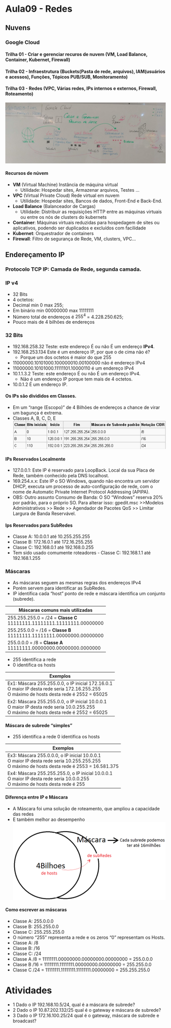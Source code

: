 # Aula09 - Redes
## Nuvens
### Google Cloud
#### Trilha 01 - Criar e gerenciar recuros de nuvem (VM, Load Balance, Container, Kubernet, Firewall)
#### Trilha 02 - Infraestrutura (Buckets(Pasta de rede, arquivos), IAM(usuários e acessos), Funções, Tópicos PUB/SUB, Monitoramento)
#### Trilha 03 - Redes (VPC, Várias redes, IPs internos e externos, Firewall, Roteamento)
![lousa](./lousa.jpg)
#### Recursos de núvem
- **VM** (Virtual Machine) Instância de máquina virtual
  - Utilidade: Hospedar sites, Armazenar arquivos, Testes ...
- **VPC** (Virtual Private Cloud) Rede virtual em nuvem
  - Utilidade: Hospedar sites, Bancos de dados, Front-End e Back-End.
- **Load Balance** (Balanceador de Cargas)
  - Utilidade: Distribuir as requisições HTTP entre as máquinas virtuais ou entre os nós de clusters do kubernets
- **Container**: Máquinas virtuais reduzidas para hospedagem de sites ou aplicativos, podendo ser duplicados e excluídos com facilidade
- **Kubernet**: Orquestrador de containers
- **Firewall**: Filtro de segurança de Rede, VM, clusters, VPC...

## Endereçamento IP
### Protocolo TCP IP: Camada de Rede, segunda camada.
### IP v4
- 32 Bits
- 4 octetos:
- Decimal min 0 max 255;
- Em binário min 00000000 max 11111111
- Número total de endereços é $255^4$ = $4.228.250.625$;
- Pouco mais de 4 bilhões de endereços

### 32 Bits
- $192.168.258.32$ Teste: este endereço É ou não É um endereço **IPv4**.
- $192.168.253.134$ Este é um endereço IP, por que o de cima não é?
  - Porque um dos octetos é maior do que 255
- $11000000. 10101000. 100000010.00100000$ não é endereço IPv4
- $11000000. 10101000. 11111101. 10000110$ é um endereço IPv4
- $10.1.1.3.2$ Teste: este endereço É ou não É um endereço IPv4.
  - Não é um endereço IP porque tem mais de 4 octetos.
- $10.0.1.2$ É um endereço IP.

#### Os IPs são divididos em Classes.
- Em um “range (Escopo)” de 4 Bilhões de endereços a chance de virar um bagunça é extrema.
- Classes A, B, C, D, E
![Quadro1](./quadro1.png)

#### IPs Reservados Localmente
- 127.0.0.1: Este IP é reservado para LoopBack. Local da sua Placa de Rede, também conhecido pela DNS localhost.
- 169.254.x.x: Este IP o SO Windows, quando não encontra um servidor DHCP, executa um processo de auto-configuração de rede, com o nome de Automatic Private Internet Protocol Addressing (APIPA).
- OBS: Outro assunto Consumo de Banda: O SO “Windows” reserva 20% por padrão, para o próprio SO. Para alterar isso: gpedit.msc >>Modelos Administrativos >> Rede >> Agendador de Pacotes QoS >> Limitar Largura de Banda Reservável.

#### Ips Reservados para SubRedes
- Classe A: 10.0.0.1 até 10.255.255.255
- Classe B: 172.16.0.1 até 172.16.255.255
- Classe C: 192.168.0.1 até 192.168.0.255
- Tem sido usado comumente roteadores - Classe C: 192.168.1.1 até 192.168.1.255

### Máscaras
- As máscaras seguem as mesmas regras dos endereços IPv4
- Porém servem para identificar as SubRedes.
- IP identifica cada “host” ponto de rede e máscara identifica um conjunto (subrede).

|Máscaras comuns mais utilizadas|
|-|
|255.255.255.0 = /24 = **Classe C**<br>11111111.11111111.11111111.00000000|
|255.255.0.0 = /16 = **Classe B**<br>11111111.11111111.00000000.00000000|
|255.0.0.0 = /8 = **Classe A**<br>11111111.00000000.00000000.0000000|

- 255 identifica a rede
-  0 identifica os hosts

|Exemplos|
|-|
|Ex1: Máscara 255.255.0.0, o IP inicial 172.16.0.1<br>O maior IP desta rede seria 172.16.255.255<br>O máximo de hosts desta rede é 2552 = 65025|
|Ex2: Máscara 255.255.0.0, o IP inicial 10.0.0.1<br>O maior IP desta rede seria 10.0.255.255<br>O máximo de hosts desta rede é 2552 = 65025|

#### Máscara de subrede “simples”

- 255 identifica a rede 0 identifica os hosts

|Exemplos|
|-|
|Ex3: Máscara 255.0.0.0, o IP inicial 10.0.0.1<br>O maior IP desta rede seria 10.255.255.255<br>O máximo de hosts desta rede é 2553 = 16.581.375|
|Ex4: Máscara 255.255.255.0, o IP inicial 10.0.0.1<br>O maior IP desta rede seria 10.0.0.255<br>O máximo de hosts desta rede é 255<br>|

#### Diferença entre IP e Máscara
- A Máscara foi uma solução de roteamento, que ampliou a capacidade das redes
- E também melhor ao desempenho
![Quadro2](./quadro2.png)

#### Como escrever as máscaras
- Classe A: 255.0.0.0
- Classe B: 255.255.0.0
- Classe C: 255.255.255.0
- O número “255” representa a rede e os zeros “0” representam os Hosts.
- Classe A: /8
- Classe B: /16
- Classe C: /24
- Classe A /8 = 11111111.00000000.00000000.00000000 = 255.0.0.0
- Classe B /16 = 11111111.11111111.00000000.00000000 = 255.255.0.0
- Classe C /24 = 11111111.11111111.11111111.00000000 = 255.255.255.0

# Atividades

- 1 Dado o IP 192.168.10.5/24, qual é a máscara de subrede?
- 2 Dado o IP 10.87.202.132/25 qual é o gateway e máscara de subrede?
- 3 Dado o IP 172.16.100.25/24 qual é o gateway, máscara de subrede e broadcast?